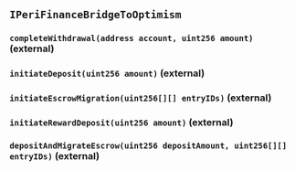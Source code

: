 ## `IPeriFinanceBridgeToOptimism`

### `completeWithdrawal(address account, uint256 amount)` (external)

### `initiateDeposit(uint256 amount)` (external)

### `initiateEscrowMigration(uint256[][] entryIDs)` (external)

### `initiateRewardDeposit(uint256 amount)` (external)

### `depositAndMigrateEscrow(uint256 depositAmount, uint256[][] entryIDs)` (external)
